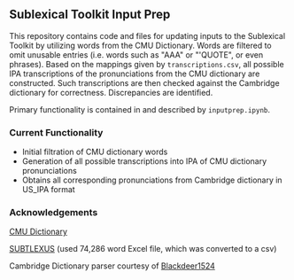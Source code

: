 ## Sublexical Toolkit Input Prep

This repository contains code and files for updating inputs to the Sublexical Toolkit by utilizing words from the CMU Dictionary. Words are filtered to omit unusable entries (i.e. words such as "AAA" or "'QUOTE", or even phrases). Based on the mappings given by `transcriptions.csv`, all possible IPA transcriptions of the pronunciations from the CMU dictionary are constructed. Such transcriptions are then checked against the Cambridge dictionary for correctness. Discrepancies are identified.

Primary functionality is contained in and described by `inputprep.ipynb`.

### Current Functionality

- Initial filtration of CMU dictionary words
- Generation of all possible transcriptions into IPA of CMU dictionary pronunciations
- Obtains all corresponding pronunciations from Cambridge dictionary in US_IPA format

### Acknowledgements

[CMU Dictionary](https://svn.code.sf.net/p/cmusphinx/code/trunk/cmudict/cmudict-0.7b)

[SUBTLEXUS](https://www.ugent.be/pp/experimentele-psychologie/en/research/documents/subtlexus) (used 74,286 word Excel file, which was converted to a csv)

Cambridge Dictionary parser courtesy of [Blackdeer1524](https://github.com/Blackdeer1524/CambridgeDict.py)
